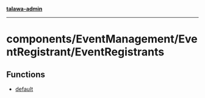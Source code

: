 [**talawa-admin**](../../../../README.md)

***

# components/EventManagement/EventRegistrant/EventRegistrants

## Functions

- [default](functions/default.md)
